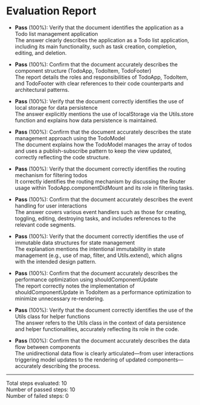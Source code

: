 # Evaluation Report

- **Pass** (100%): Verify that the document identifies the application as a Todo list management application  
  The answer clearly describes the application as a Todo list application, including its main functionality, such as task creation, completion, editing, and deletion.

- **Pass** (100%): Confirm that the document accurately describes the component structure (TodoApp, TodoItem, TodoFooter)  
  The report details the roles and responsibilities of TodoApp, TodoItem, and TodoFooter with clear references to their code counterparts and architectural patterns.

- **Pass** (100%): Verify that the document correctly identifies the use of local storage for data persistence  
  The answer explicitly mentions the use of localStorage via the Utils.store function and explains how data persistence is maintained.

- **Pass** (100%): Confirm that the document accurately describes the state management approach using the TodoModel  
  The document explains how the TodoModel manages the array of todos and uses a publish-subscribe pattern to keep the view updated, correctly reflecting the code structure.

- **Pass** (100%): Verify that the document correctly identifies the routing mechanism for filtering todos  
  It correctly identifies the routing mechanism by discussing the Router usage within TodoApp.componentDidMount and its role in filtering tasks.

- **Pass** (100%): Confirm that the document accurately describes the event handling for user interactions  
  The answer covers various event handlers such as those for creating, toggling, editing, destroying tasks, and includes references to the relevant code segments.

- **Pass** (100%): Verify that the document correctly identifies the use of immutable data structures for state management  
  The explanation mentions the intentional immutability in state management (e.g., use of map, filter, and Utils.extend), which aligns with the intended design pattern.

- **Pass** (100%): Confirm that the document accurately describes the performance optimization using shouldComponentUpdate  
  The report correctly notes the implementation of shouldComponentUpdate in TodoItem as a performance optimization to minimize unnecessary re-rendering.

- **Pass** (100%): Verify that the document correctly identifies the use of the Utils class for helper functions  
  The answer refers to the Utils class in the context of data persistence and helper functionalities, accurately reflecting its role in the code.

- **Pass** (100%): Confirm that the document accurately describes the data flow between components  
  The unidirectional data flow is clearly articulated—from user interactions triggering model updates to the rendering of updated components—accurately describing the process.

---

Total steps evaluated: 10  
Number of passed steps: 10  
Number of failed steps: 0